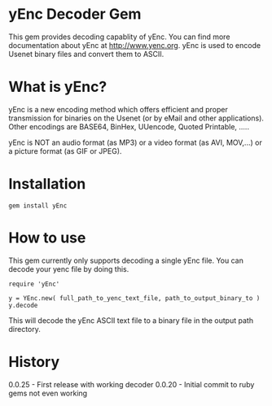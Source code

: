 # yEnc Decoder Gem

This gem provides decoding capablity of yEnc. You can find more documentation about yEnc at http://www.yenc.org. yEnc is used to encode Usenet binary files and convert them to ASCII.

# What is yEnc?

yEnc is a new encoding method which offers efficient and proper transmission for binaries on the Usenet (or by eMail and other applications).
Other encodings are BASE64, BinHex, UUencode, Quoted Printable, .....

yEnc is NOT an audio format (as MP3) or a video format (as AVI, MOV,...) or a picture format (as GIF or JPEG).

# Installation

    gem install yEnc

# How to use

This gem currently only supports decoding a single yEnc file. You can decode your yenc file by doing this.

```
require 'yEnc'

y = YEnc.new( full_path_to_yenc_text_file, path_to_output_binary_to )
y.decode
```

This will decode the yEnc ASCII text file to a binary file in the output path directory.

# History

0.0.25 - First release with working decoder
0.0.20 - Initial commit to ruby gems not even working

